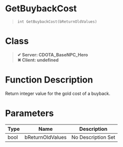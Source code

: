 # GetBuybackCost
> `int GetBuybackCost(bReturnOldValues)`
# Class
> __✔ Server: CDOTA_BaseNPC_Hero__  
> __✖ Client: undefined__  
# Function Description
Return integer value for the gold cost of a buyback.
# Parameters
Type|Name|Description
--|--|--
bool|bReturnOldValues|No Description Set
